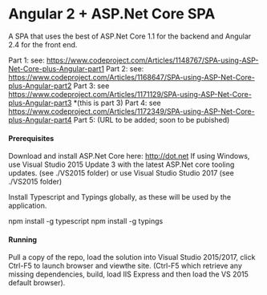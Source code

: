 # Angular 2 + ASP.Net Core SPA

A SPA that uses the best of ASP.Net Core 1.1 for the backend and Angular 2.4 for the front end.

Part 1: see: https://www.codeproject.com/Articles/1148767/SPA-using-ASP-Net-Core-plus-Angular-part1
Part 2: see: https://www.codeproject.com/Articles/1168647/SPA-using-ASP-Net-Core-plus-Angular-part2
Part 3: see https://www.codeproject.com/Articles/1171129/SPA-using-ASP-Net-Core-plus-Angular-part3
*(this is part 3)
Part 4: see https://www.codeproject.com/Articles/1172349/SPA-using-ASP-Net-Core-plus-Angular-part4
Part 5: (URL to be added; soon to be pubished)

#### Prerequisites

Download and install ASP.Net Core here: http://dot.net 
If using Windows, use Visual Studio 2015 Update 3 with the latest ASP.Net core tooling updates. (see ./VS2015 folder)
or use Visual Studio Studio 2017 (see ./VS2015 folder)

Install Typescript and Typings globally, as these will be used by the application.

npm install -g typescript
npm install -g typings 
  
#### Running

Pull a copy of the repo, load the solution into Visual Studio 2015/2017, click Ctrl-F5 to launch browser and viewthe site.
(Ctrl-F5 which retrieve any missing dependencies, build, load IIS Express and then load the VS 2015 default browser).

